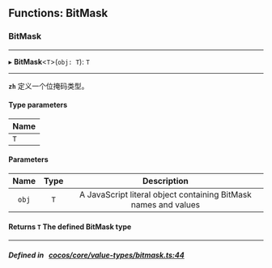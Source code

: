 ## Functions: BitMask

### BitMask


___
▸ **BitMask**<`T`\>(`obj: T`): `T`
___



**`zh`** 
定义一个位掩码类型。


#### Type parameters
| Name |
| :------ |
| `T` |

#### Parameters

| Name | Type | Description |
| :------: | :------: | :------: |
| `obj` | `T` | A JavaScript literal object containing BitMask names and values  |


#### Returns `T` The defined BitMask type

___


##### Defined in &nbsp;   [cocos/core/value-types/bitmask.ts:44](https://github.com/cocos-creator/engine/blob/c7bf6b8a9/cocos/core/value-types/bitmask.ts#L44)&nbsp;
